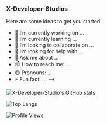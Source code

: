 ### X-Developer-Studios 

Here are some ideas to get you started:

- 🔭 I’m currently working on ...
- 🌱 I’m currently learning ...
- 👯 I’m looking to collaborate on ...
- 🤔 I’m looking for help with ...
- 💬 Ask me about ...
- 📫 How to reach me: ...
- 😄 Pronouns: ...
- ⚡ Fun fact: ...
-->

![X-Developer-Studio's GitHub stats](https://github-readme-stats.vercel.app/api?username=X-Developer-Studios&show_icons=true&theme=dark)

![Top Langs](https://github-readme-stats.vercel.app/api/top-langs/?username=X-Developer-Studios&layout=compact&theme=dark)

![Profile Views](https://komarev.com/ghpvc/?username=X-Developer-Studios)



